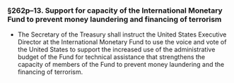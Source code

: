 ### §262p–13. Support for capacity of the International Monetary Fund to prevent money laundering and financing of terrorism
* The Secretary of the Treasury shall instruct the United States Executive Director at the International Monetary Fund to use the voice and vote of the United States to support the increased use of the administrative budget of the Fund for technical assistance that strengthens the capacity of members of the Fund to prevent money laundering and the financing of terrorism.